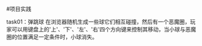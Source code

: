 #项目实践

task01：弹跳球
 在浏览器随机生成一些球它们相互碰撞，然后有一个恶魔圈，玩家可以用键盘上的'上'、'下'、'左'、'右'四个方向键来控制其移动，当小球与恶魔圈的位置满足一定条件时，小球消失。